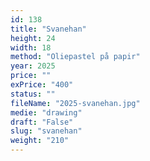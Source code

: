 ```yaml
---
id: 138
title: "Svanehan"
height: 24
width: 18
method: "Oliepastel på papir"
year: 2025
price: ""
exPrice: "400"
status: ""
fileName: "2025-svanehan.jpg"
medie: "drawing"
draft: "False"
slug: "svanehan"
weight: "210"
---
```

